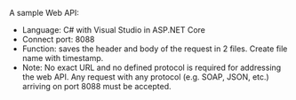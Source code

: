 A sample Web API:
- Language: C# with Visual Studio in ASP.NET Core
- Connect port: 8088
- Function: saves the header and body of the request in 2 files. Create file name with timestamp.
- Note: No exact URL and no defined protocol is required for addressing the web API. Any request with any protocol (e.g. SOAP, JSON, etc.) arriving on port 8088 must be accepted.
